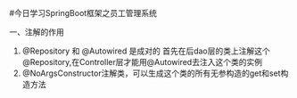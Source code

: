 #今日学习SpringBoot框架之员工管理系统

一、注解的作用
1. @Repository 和 @Autowired 是成对的
首先在后dao层的类上注解这个@Repository,在Controller层才能用@Autowired去注入这个类的实例	
2. @NoArgsConstructor注解类，可以生成这个类的所有无参构造的get和set构造方法	

